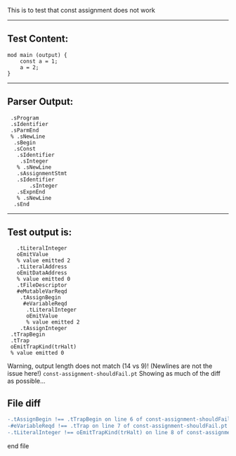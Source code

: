 This is to test that const assignment does not work

-------------------------


Test Content: 
-------------------------
```
mod main (output) { 
    const a = 1;
    a = 2;
}
```
------------------------


Parser Output: 
-------------------------
```
 .sProgram
 .sIdentifier
 .sParmEnd
 % .sNewLine
  .sBegin
  .sConst
   .sIdentifier
    .sInteger
   % .sNewLine
   .sAssignmentStmt
   .sIdentifier
       .sInteger
   .sExpnEnd
   % .sNewLine
  .sEnd

```
------------------------

Test output is: 
-------------------------
```
   .tLiteralInteger
   oEmitValue
   % value emitted 2
   .tLiteralAddress
   oEmitDataAddress
   % value emitted 0
   .tFileDescriptor
   #eMutableVarReqd
    .tAssignBegin
     #eVariableReqd
      .tLiteralInteger
      oEmitValue
      % value emitted 2
    .tAssignInteger
 .tTrapBegin
 .tTrap
 oEmitTrapKind(trHalt)
 % value emitted 0

```


Warning, output length does not match (14 vs 9)!  (Newlines are not the issue here!) `const-assignment-shouldFail.pt`
Showing as much of the diff as possible...

File diff
-------------------------
```diff
-.tAssignBegin !== .tTrapBegin on line 6 of const-assignment-shouldFail.pt
-#eVariableReqd !== .tTrap on line 7 of const-assignment-shouldFail.pt
-.tLiteralInteger !== oEmitTrapKind(trHalt) on line 8 of const-assignment-shouldFail.pt

```
end file
